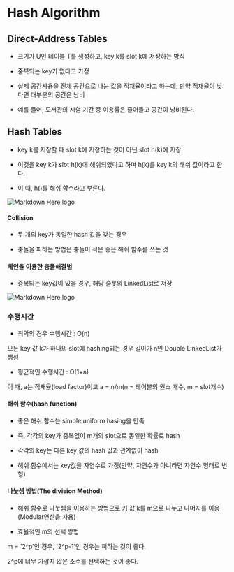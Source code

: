 ﻿# Hash Algorithm

## Direct-Address Tables

- 크기가 U인 테이블 T를 생성하고, key k를 slot k에 저장하는 방식

- 중복되는 key가 없다고 가정

- 실제 공간사용을 전체 공간으로 나눈 값을 적재율이라고 하는데, 만약 적재율이 낮다면 대부분의 공간은 낭비

- 예를 들어, 도서관의 시험 기간 중 이용률은 줄어들고 공간이 낭비된다.

## Hash Tables

- key k를 저장할 때 slot k에 저장하는 것이 아닌 slot h(k)에 저장

- 이것을 key k가 slot h(k)에 해쉬되었다고 하며 h(k)를 key k의 해쉬 값이라고 한다.

- 이 때, h()를 해쉬 함수라고 부른다.

![Markdown Here logo](http://cfile29.uf.tistory.com/image/265D734D58C544C6226816)


#### Collision

- 두 개의 key가 동일한 hash 값을 갖는 경우

- 충돌을 피하는 방법은 충돌이 적은 좋은 해쉬 함수를 쓰는 것


#### 체인을 이용한 충돌해결법

- 중복되는 key값이 있을 경우, 해당 슬롯의 LinkedList로 저장

![Markdown Here logo](http://cfile2.uf.tistory.com/image/2746544B58C545F13078F0)


### 수행시간
- 최악의 경우 수행시간 : O(n)

모든 key 값 k가 하나의 slot에 hashing되는 경우 길이가 n인 Double LinkedList가 생성

- 평균적인 수행시간 : O(1+a)

이 때, a는 적재율(load factor)이고 a = n/m(n = 테이블의 원소 개수, m = slot개수)


#### 해쉬 함수(hash function)

- 좋은 해쉬 함수는 simple uniform hasing을 만족

- 즉, 각각의 key가 중복없이 m개의 slot으로 동일한 확률로 hash

- 각각의 key는 다른 key 값의 hash 값과 관계없이 hash

- 해쉬 함수에서는 key값을 자연수로 가정(만약, 자연수가 아니라면 자연수 형태로 변형)


#### 나눗셈 방법(The division Method)

- 해쉬 함수로 나눗셈을 이용하는 방법으로 키 값 k를 m으로 나누고 나머지를 이용(Modular연산을 사용)

- 효율적인 m의 선택 방법

m = '2^p'인 경우, '2^p-1'인 경우는 피하는 것이 좋다.

2^p에 너무 가깝지 않은 소수를 선택하는 것이 좋다.
